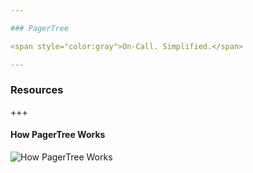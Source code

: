 ```yaml
---

### PagerTree

<span style="color:gray">On-Call. Simplified.</span>

---
```


### Resources

+++

#### How PagerTree Works

![How PagerTree Works](https://cdn.pagertree.com/wp-content/uploads/2015/10/info_graphic_2x-1024x482.png)
